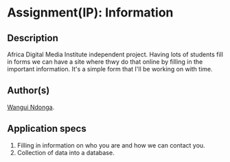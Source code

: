 # Assignment(IP): Information

## Description
Africa Digital Media Institute  independent project. Having lots of students fill in forms we can have a site where thwy do that online by filling in the important information. It's a simple form that I'll be working on with time.

## Author(s)
[Wangui Ndonga](https://github.com/wanguii).

## Application specs
1. Filling in information on who you are and how we can contact you.
2. Collection of data into a database.


